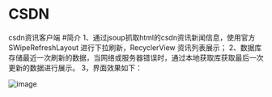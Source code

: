# CSDN
csdn资讯客户端
#简介
    1、通过jsoup抓取html的csdn资讯新闻信息，使用官方SWipeRefreshLayout 进行下拉刷新，RecyclerView 资讯列表展示；
    2、数据库存储最近一次刷新的数据，当网络或服务器错误时，通过本地获取库获取最后一次更新的数据进行展示。
    3，界面效果如下：
    
    
![image](https://github.com/bianwl/CSDN/blob/master/csdn.gif)
    
